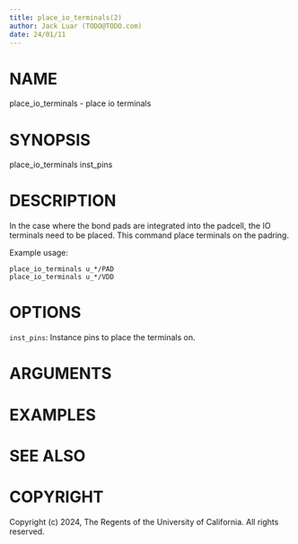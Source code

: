 ```yaml
---
title: place_io_terminals(2)
author: Jack Luar (TODO@TODO.com)
date: 24/01/11
---
```


# NAME

place_io_terminals - place io terminals

# SYNOPSIS

place_io_terminals 
    inst_pins


# DESCRIPTION

In the case where the bond pads are integrated into the padcell, the IO terminals need to be placed.
This command place terminals on the padring.

Example usage: 
```
place_io_terminals u_*/PAD
place_io_terminals u_*/VDD
```

# OPTIONS

`inst_pins`:  Instance pins to place the terminals on.

# ARGUMENTS

# EXAMPLES

# SEE ALSO

# COPYRIGHT

Copyright (c) 2024, The Regents of the University of California. All rights reserved.
